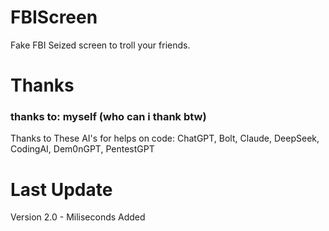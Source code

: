 # FBIScreen
Fake FBI Seized screen to troll your friends.


# Thanks
### thanks to: myself (who can i thank btw)
Thanks to These AI's for helps on code: ChatGPT, Bolt, Claude, DeepSeek, CodingAI, Dem0nGPT, PentestGPT

# Last Update
Version 2.0 - Miliseconds Added
